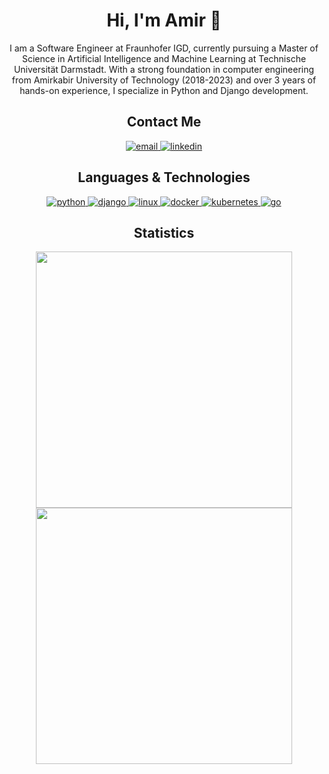 <h1 align="center">Hi, I'm Amir 👾</h1>

<p align="center">
I am a Software Engineer at Fraunhofer IGD, currently pursuing a Master of Science in Artificial Intelligence and Machine Learning at Technische Universität Darmstadt. With a strong foundation in computer engineering from Amirkabir University of Technology (2018-2023) and over 3 years of hands-on experience, I specialize in Python and Django development.
</p>

<h2 align="center">Contact Me</h2>

<p align="center">
  <a href="mailto:amir.m.raei@tutanota.com">
    <img src="https://img.shields.io/badge/-amir.m.raei@tutanota.com-gray?style=for-the-badge&logo=tutanota" alt="email" />
  </a>
  <a href="https://www.linkedin.com/in/amirmohammad-raei/">
    <img src="https://img.shields.io/badge/-amirmohammadraei-gray?style=for-the-badge&logo=linkedin" alt="linkedin" />
  </a>
</p>

<h2 align="center">Languages & Technologies</h2>

<p align="center">
  <a href="https://www.python.org/">
    <img src="https://img.shields.io/badge/-python3-white?style=for-the-badge&logo=python" alt="python" />
  </a>
  <a href="https://www.djangoproject.com">
    <img src="https://img.shields.io/badge/-django-white?style=for-the-badge&logo=django" alt="django" />
  </a>
  <a href="https://www.linux.org/">
    <img src="https://img.shields.io/badge/-linux-white?style=for-the-badge&logo=linux" alt="linux" />
  </a>
  <a href="https://www.docker.com/">
    <img src="https://img.shields.io/badge/-docker-white?style=for-the-badge&logo=docker" alt="docker" />
  </a>
  <a href="https://www.kubernetes.io/">
    <img src="https://img.shields.io/badge/-kubernetes-white?style=for-the-badge&logo=kubernetes" alt="kubernetes" />
  </a>
  <a href="https://go.dev/">
    <img src="https://img.shields.io/badge/-go-white?style=for-the-badge&logo=go" alt="go" />
  </a>
</p>

<h2 align="center">Statistics</h2>

<p align="center">
  <img width="410" src="https://github-readme-stats.vercel.app/api?username=amirmohammadraei&show_icons=true&theme=dark" />
  <img width="410" src="https://github-readme-streak-stats.herokuapp.com/?user=amirmohammadraei&theme=dark" />
</p>
